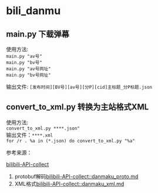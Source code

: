 # bili_danmu

## main.py 下载弹幕
使用方法:  
`main.py "av号"`  
`main.py "bv号"`  
`main.py "av号网址"`  
`main.py "bv号网址"`  

输出文件: `[发布时间][BV号][av号][分P][cid]主标题_分P标题.json`  

## convert_to_xml.py 转换为主站格式XML
使用方法:  
`convert_to_xml.py ****.json"`  
输出文件：`****.xml`  
`for /r . %a in (*.json) do convert_to_xml.py "%a"`  

参考来源：  

[bilibili-API-collect]( https://github.com/SocialSisterYi/bilibili-API-collect )
1.	protobuf解码[bilibili-API-collect::danmaku_proto.md]( https://github.com/SocialSisterYi/bilibili-API-collect/blob/master/danmaku/danmaku_proto.md )
2.	XML格式[bilibili-API-collect::danmaku_xml.md]( https://github.com/SocialSisterYi/bilibili-API-collect/blob/master/danmaku/danmaku_xml.md )